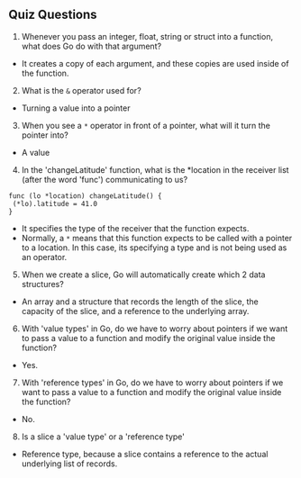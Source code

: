 ## Quiz Questions

1. Whenever you pass an integer, float, string or struct into a function, what does Go do with that argument?
- It creates a copy of each argument, and these copies are used inside of the function.

2. What is the `&` operator used for?
- Turning a value into a pointer

3. When you see a `*` operator in front of a pointer, what will it turn the pointer into?
- A value

4. In the 'changeLatitude' function, what is the *location in the receiver list (after the word 'func') communicating to us?
```
func (lo *location) changeLatitude() {
 (*lo).latitude = 41.0
}
```
- It specifies the type of the receiver that the function expects.
- Normally, a `*` means that this function expects to be called with a pointer to a location. In this case, its specifying a type and is not being used as an  operator.

5. When we create a slice, Go will automatically create which 2 data structures?
- An array and a structure that records the length of the slice, the capacity of the slice, and a reference to the underlying array.

6. With 'value types' in Go, do we have to worry about pointers if we want to pass a value to a function and modify the original value inside the function?
- Yes.

7. With 'reference types' in Go, do we have to worry about pointers if we want to pass a value to a function and modify the original value inside the function?
- No.

8. Is a slice a 'value type' or a 'reference type'
- Reference type, because a slice contains a reference to the actual underlying list of records.

